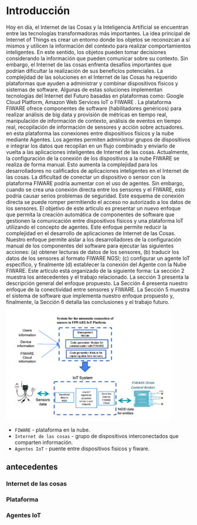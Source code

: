 # Introducción

Hoy en día, el Internet de las Cosas y la Inteligencia Artificial se encuentran entre las tecnologías transformadoras más importantes. La idea principal de Internet of Things es crear un entorno donde los objetos se reconozcan a sí mismos y utilicen la información del contexto para realizar comportamientos inteligentes. En este sentido, los objetos pueden tomar decisiones considerando la información que pueden comunicar sobre su contexto. Sin embargo, el Internet de las cosas enfrenta desafíos importantes que podrían dificultar la realización de sus beneficios potenciales.
La complejidad de las soluciones en el Internet de las Cosas ha requerido plataformas que ayuden a administrar y combinar dispositivos físicos y sistemas de software. Algunas de estas soluciones implementan tecnologías del Internet del Futuro basadas en plataformas como: Google Cloud Platform, Amazon Web Services IoT o FIWARE . 
La plataforma FIWARE ofrece componentes de software (habilitadores genéricos) para realizar análisis de big data y provisión de métricas en tiempo real, manipulación de información de contexto, análisis de eventos en tiempo real, recopilación de información de sensores y acción sobre actuadores. en esta plataforma las conexiones entre dispositivos físicos y la nube mediante Agentes. Los agentes permiten administrar grupos de dispositivos e integrar los datos que recopilan en un flujo combinado y enviarlo de vuelta a las aplicaciones inteligentes de Internet de las cosas. Actualmente, la configuración de la conexión de los dispositivos a la nube FIWARE se realiza de forma manual. Esto aumenta la complejidad para los desarrolladores no calificados de aplicaciones inteligentes en el Internet de las cosas.
La dificultad de conectar un dispositivo o sensor con la plataforma FIWARE podría aumentar con el uso de agentes. Sin embargo, cuando se crea una conexión directa entre los sensores y el FIWARE, esto podría causar serios problemas de seguridad. Este esquema de conexión directa se puede romper permitiendo el acceso no autorizado a los datos de los sensores.
El objetivo de este artículo es presentar un nuevo enfoque que permita la creación automática de componentes de software que gestionen la comunicación entre dispositivos físicos y una plataforma IoT utilizando el concepto de agentes. Este enfoque permite reducir la complejidad en el desarrollo de aplicaciones de Internet de las Cosas. Nuestro enfoque permite aislar a los desarrolladores de la configuración manual de los componentes del software para ejecutar las siguientes acciones: (a) obtener lecturas de datos de los sensores, (b) traducir los datos de los sensores al formato FIWARE NGSI; (c) configurar un agente IoT específico, y finalmente (d) establecer la conexión del Agente con la Nube FIWARE.
Este artículo está organizado de la siguiente forma: La sección 2 muestra los antecedentes y el trabajo relacionado. La sección 3 presenta la descripción general del enfoque propuesto. La Sección 4 presenta nuestro enfoque de la conectividad entre sensores y FIWARE. La Sección 5 muestra el sistema de software que implementa nuestro enfoque propuesto y, finalmente, la Sección 6 detalla las conclusiones y el trabajo futuro.

<img src="arquit.png"
     alt="Markdown Monster icon"
     style="alang: center" />




* `FIWARE` - plataforma en la nube.
* `Internet de las cosas` - grupo de dispositivos interconectados que comparten información.
* `Agentes IoT` - puente entre dispositivos fisicos y fiware.


## antecedentes
### Internet de las cosas
### Plataforma
### Agentes IoT

